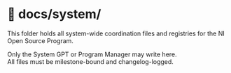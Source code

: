 # 📘 docs/system/

This folder holds all system-wide coordination files and registries for the NI Open Source Program.

Only the System GPT or Program Manager may write here.  
All files must be milestone-bound and changelog-logged.
